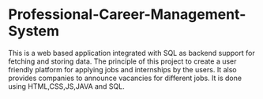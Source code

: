 # Professional-Career-Management-System
This is a web based application integrated with SQL as backend support for fetching and storing data. The principle of this project to create a user friendly platform for applying jobs and internships by the users. It also provides companies to announce vacancies for different jobs. It is done using HTML,CSS,JS,JAVA and SQL.
